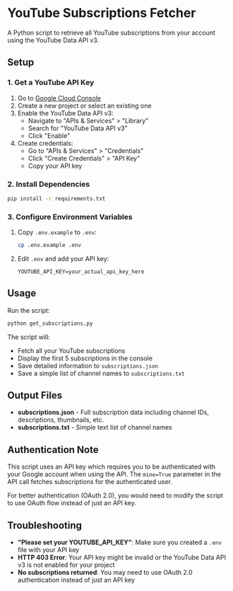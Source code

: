 # YouTube Subscriptions Fetcher

A Python script to retrieve all YouTube subscriptions from your account using the YouTube Data API v3.

## Setup

### 1. Get a YouTube API Key

1. Go to [Google Cloud Console](https://console.cloud.google.com/)
2. Create a new project or select an existing one
3. Enable the YouTube Data API v3:
   - Navigate to "APIs & Services" > "Library"
   - Search for "YouTube Data API v3"
   - Click "Enable"
4. Create credentials:
   - Go to "APIs & Services" > "Credentials"
   - Click "Create Credentials" > "API Key"
   - Copy your API key

### 2. Install Dependencies

```bash
pip install -r requirements.txt
```

### 3. Configure Environment Variables

1. Copy `.env.example` to `.env`:
   ```bash
   cp .env.example .env
   ```

2. Edit `.env` and add your API key:
   ```
   YOUTUBE_API_KEY=your_actual_api_key_here
   ```

## Usage

Run the script:

```bash
python get_subscriptions.py
```

The script will:
- Fetch all your YouTube subscriptions
- Display the first 5 subscriptions in the console
- Save detailed information to `subscriptions.json`
- Save a simple list of channel names to `subscriptions.txt`

## Output Files

- **subscriptions.json** - Full subscription data including channel IDs, descriptions, thumbnails, etc.
- **subscriptions.txt** - Simple text list of channel names

## Authentication Note

This script uses an API key which requires you to be authenticated with your Google account when using the API. The `mine=True` parameter in the API call fetches subscriptions for the authenticated user.

For better authentication (OAuth 2.0), you would need to modify the script to use OAuth flow instead of just an API key.

## Troubleshooting

- **"Please set your YOUTUBE_API_KEY"**: Make sure you created a `.env` file with your API key
- **HTTP 403 Error**: Your API key might be invalid or the YouTube Data API v3 is not enabled for your project
- **No subscriptions returned**: You may need to use OAuth 2.0 authentication instead of just an API key
